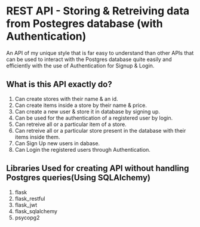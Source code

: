# REST API - Storing & Retreiving data from Postegres database (with Authentication)
An API of my unique style that is far easy to understand than other APIs that can be used to interact with the Postgres database quite easily and efficiently with the use of Authentication for Signup & Login.

## What is this API exactly do?
1. Can create stores with their name & an id.
2. Can create items inside a store by their name & price.
3. Can create a new user & store it in database by signing up.
4. Can be used for the authentication of a registered user by login.
5. Can retreive all or a particular item of a store.
6. Can retreive all or a particular store present in the database with their items inside them.
7. Can Sign Up new users in dabase.
8. Can Login the registered users through Authentication.

## Libraries Used for creating API without handling Postgres queries(Using SQLAlchemy)
1. flask
2. flask_restful
3. flask_jwt
4. flask_sqlalchemy
5. psycopg2
